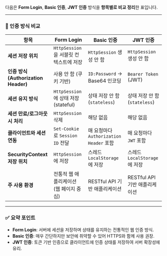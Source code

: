 다음은  **Form Login**, **Basic 인증**, **JWT 인증** 방식을 **항목별로 비교 정리**한 표입니다. 

---

### 🔐 인증 방식 비교

| 항목                               | **Form Login**                  | **Basic 인증**                     | **JWT 인증**              |
| -------------------------------- | ------------------------------- | -------------------------------- | ----------------------- |
| **세션 저장 위치**                     | `HttpSession`을 서블릿 컨텍스트에 저장     | `HttpSession` 생성 안 함             | `HttpSession` 생성 안 함    |
| **인증 방식 (Authorization Header)** | 사용 안 함 (쿠키 기반)                  | `ID:Password` → Base64 인코딩       | `Bearer Token` (JWT)    |
| **세션 유지 방식**                     | `HttpSession`에 상태 저장 (stateful) | 상태 저장 안 함 (`stateless`)          | 상태 저장 안 함 (`stateless`) |
| **세션 만료/로그아웃 시 처리**              | `HttpSession` 삭제                | 해당 없음                            | 해당 없음                   |
| **클라이언트와 세션 연동**                 | `Set-Cookie`로 `Session ID` 전달   | 매 요청마다 `Authorization Header` 포함 | 매 요청마다 `JWT` 포함         |
| **SecurityContext 저장 위치**        | `HttpSession`에 저장               | 스레드 `LocalStorage`에 저장           | 스레드 `LocalStorage`에 저장  |
| **주 사용 환경**                      | 전통적 웹 애플리케이션 (웹 페이지 중심)         | RESTful API 기반 애플리케이션            | RESTful API 기반 애플리케이션   |

---

### ✅ 요약 포인트

* **Form Login**: 서버에 세션을 저장하며 상태를 유지하는 전통적인 웹 인증 방식.
* **Basic 인증**: 매우 간단하지만 보안에 취약할 수 있어 HTTPS와 함께 사용 권장.
* **JWT 인증**: 토큰 기반 인증으로 클라이언트에 인증 상태를 저장하여 서버 확장성에 유리.

